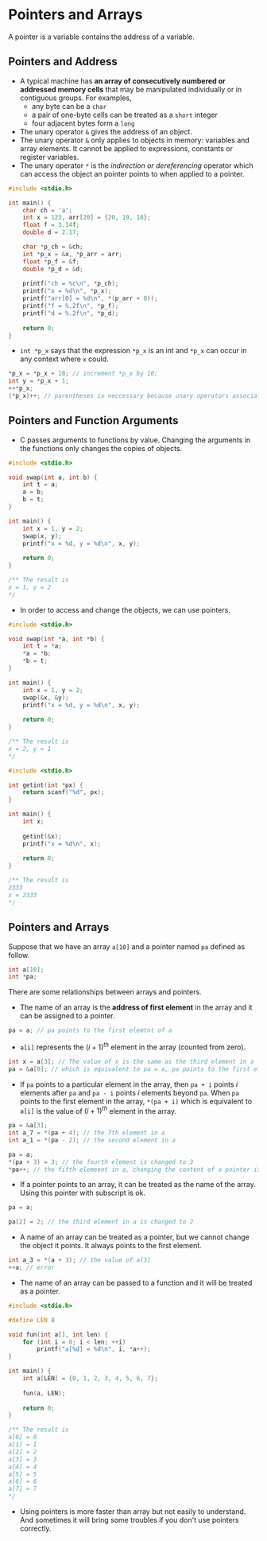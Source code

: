 # Pointers and Arrays

A pointer is a variable contains the address of a variable.

## Pointers and Address

* A typical machine has **an array of consecutively numbered or addressed memory cells** that may be manipulated individually or in contiguous groups. For examples,
  * any byte can be a $\texttt{char}$
  * a pair of one-byte cells can be treated as a $\texttt{short}$ integer
  * four adjacent bytes form a $\texttt{long}$
* The unary operator $\texttt{&}$ gives the address of an object.
* The unary operator $\texttt{&}$ only applies to objects in memory: variables and array elements. It cannot be applied to expressions, constants or register variables.
* The unary operator $\texttt{*}$ is the *indirection or dereferencing* operator which can access the object an pointer points to when applied to a pointer.

```C
#include <stdio.h>

int main() {
    char ch = 'a';
    int x = 123, arr[20] = {20, 19, 18};
    float f = 3.14f;
    double d = 2.17;

    char *p_ch = &ch;
    int *p_x = &x, *p_arr = arr;
    float *p_f = &f;
    double *p_d = &d;
    
    printf("ch = %c\n", *p_ch);
    printf("x = %d\n", *p_x);
    printf("arr[0] = %d\n", *(p_arr + 0));
    printf("f = %.2f\n", *p_f);
    printf("d = %.2f\n", *p_d);
    
    return 0;
}
```

* $\texttt{int *p_x}$ says that the expression $\texttt{*p_x}$ is an int and $\texttt{*p_x}$ can occur in any context where $\texttt{x}$ could.

```C
*p_x = *p_x + 10; // increment *p_x by 10;
int y = *p_x + 1;
++*p_x;
(*p_x)++; // parentheses is neccessary because unary operators associate right to left
```



## Pointers and Function Arguments

* C passes arguments to functions by value. Changing the arguments in the functions only changes the copies of objects.

```C
#include <stdio.h>

void swap(int a, int b) {
    int t = a;
    a = b;
    b = t;
}

int main() {
    int x = 1, y = 2;
    swap(x, y);
    printf("x = %d, y = %d\n", x, y);
    
    return 0;
}

/** The result is
x = 1, y = 2
*/
```

* In order to access and change the objects, we can use pointers.

```C
#include <stdio.h>

void swap(int *a, int *b) {
    int t = *a;
    *a = *b;
    *b = t;
}

int main() {
    int x = 1, y = 2;
    swap(&x, &y);
    printf("x = %d, y = %d\n", x, y);
    
    return 0;
}

/** The result is
x = 2, y = 1
*/
```

```C
#include <stdio.h>

int getint(int *px) {
    return scanf("%d", px);
}

int main() {
    int x;
    
    getint(&x);
    printf("x = %d\n", x);
    
    return 0;
}

/** The result is
2333
x = 2333
*/
```



## Pointers and Arrays

Suppose that we have an array $\texttt{a[10]}$ and a pointer named $\texttt{pa}$ defined as follow.

```C
int a[10];
int *pa;
```

There are some relationships between arrays and pointers.

* The name of an array is the **address of first element** in the array and it can be assigned to a pointer.

```C
pa = a; // pa points to the first elemtnt of a
```

* $\texttt{a[i]}$ represents the $(i + 1)^{th}$ element in the array (counted from zero).

```C
int x = a[3]; // The value of x is the same as the third element in a
pa = &a[0]; // which is equivalent to pa = a, pa points to the first element of a
```

* If $\texttt{pa}$ points to a particular element in the array, then $\texttt{pa + i}$ points $i$ elements after $\texttt{pa}$ and $\texttt{pa - i}$ points $i$  elements beyond $\texttt{pa}$. When $\texttt{pa}$ points to the first element in the array, $\texttt{*(pa + i)}$ which is equivalent to $\texttt{a[i]}$ is the value of $(i + 1)^{th}$ element in the array. 

```C
pa = &a[3];
int a_7 = *(pa + 4); // the 7th element in a
int a_1 = *(pa - 2); // the second element in a

pa = a;
*(pa + 3) = 3; // the fourth element is changed to 3
*pa++; // the fifth elemeent in a, changing the content of a pointer is ok
```

* If a pointer points to an array, it can be treated as the name of the array. Using this pointer with subscript is ok.

```C
pa = a;

pa[2] = 2; // the third element in a is changed to 2
```

* A name of an array can be treated as a pointer, but we cannot change the object it points. It always points to the first element.

```C
int a_3 = *(a + 3); // the value of a[3]
++a; // error
```

* The name of an array can be passed to a function and it will be treated as a pointer.

```C
#include <stdio.h>

#define LEN 8

void fun(int a[], int len) {
    for (int i = 0; i < len; ++i)
        printf("a[%d] = %d\n", i, *a++);
}

int main() {
    int a[LEN] = {0, 1, 2, 3, 4, 5, 6, 7};
    
    fun(a, LEN);
    
    return 0;
}

/** The result is
a[0] = 0
a[1] = 1
a[2] = 2
a[3] = 3
a[4] = 4
a[5] = 5
a[6] = 6
a[7] = 7
*/
```

* Using pointers is more faster than array but not easily to understand. And sometimes it will bring some troubles if you don't use pointers correctly.